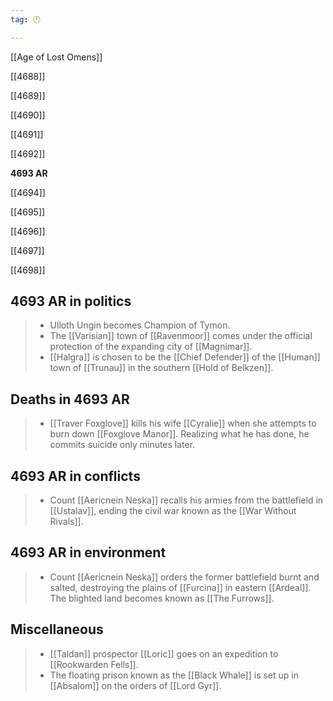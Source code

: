 ```yaml
---
tag: 🕛

---
```

[[Age of Lost Omens]]


[[4688]]

[[4689]]

[[4690]]

[[4691]]

[[4692]]

**4693 AR**

[[4694]]

[[4695]]

[[4696]]

[[4697]]

[[4698]]



## 4693 AR in politics

>  - Ulloth Ungin becomes Champion of Tymon.
>  - The [[Varisian]] town of [[Ravenmoor]] comes under the official protection of the expanding city of [[Magnimar]].
>  - [[Halgra]] is chosen to be the [[Chief Defender]] of the [[Human]] town of [[Trunau]] in the southern [[Hold of Belkzen]].


## Deaths in 4693 AR

>  - [[Traver Foxglove]] kills his wife [[Cyralie]] when she attempts to burn down [[Foxglove Manor]]. Realizing what he has done, he commits suicide only minutes later.


## 4693 AR in conflicts

>  - Count [[Aericnein Neska]] recalls his armies from the battlefield in [[Ustalav]], ending the civil war known as the [[War Without Rivals]].


## 4693 AR in environment

>  - Count [[Aericnein Neska]] orders the former battlefield burnt and salted, destroying the plains of [[Furcina]] in eastern [[Ardeal]]. The blighted land becomes known as [[The Furrows]].


## Miscellaneous

>  - [[Taldan]] prospector [[Loric]] goes on an expedition to [[Rookwarden Fells]].
>  - The floating prison known as the [[Black Whale]] is set up in [[Absalom]] on the orders of [[Lord Gyr]].






